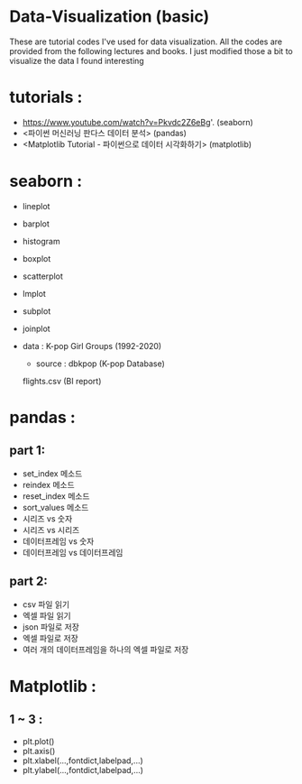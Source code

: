 # Data-Visualization (basic)

These are tutorial codes I've used for data visualization. All the codes are provided from the following lectures and books. I just modified those a bit to visualize the data I found interesting 

# tutorials :
- https://www.youtube.com/watch?v=Pkvdc2Z6eBg'. (seaborn)
- <파이썬 머신러닝 판다스 데이터 분석> (pandas)
- <Matplotlib Tutorial - 파이썬으로 데이터 시각화하기> (matplotlib)

# seaborn  : 
- lineplot
- barplot
- histogram 
- boxplot
- scatterplot
- lmplot 
- subplot
- joinplot
- data : K-pop Girl Groups (1992-2020)
	- source :  dbkpop (K-pop Database)
	
	 flights.csv (BI report) 
	
# pandas : 
 ## part 1:
 - set_index 메소드
 - reindex 메소드
 - reset_index 메소드
 - sort_values 메소드
 - 시리즈 vs 숫자
 - 시리즈 vs 시리즈
 - 데이터프레임 vs 숫자
 - 데이터프레임 vs 데이터프레임
 
 ## part 2:
 - csv 파일 읽기
 - 엑셀 파일 읽기
 - json 파일로 저장
 - 엑셀 파일로 저장
 - 여러 개의 데이터프레임을 하나의 엑셀 파일로 저장
 
# Matplotlib : 
 ## 1 ~ 3 :
 - plt.plot()
 - plt.axis()
 - plt.xlabel(...,fontdict,labelpad,...)
 - plt.ylabel(...,fontdict,labelpad,...)
